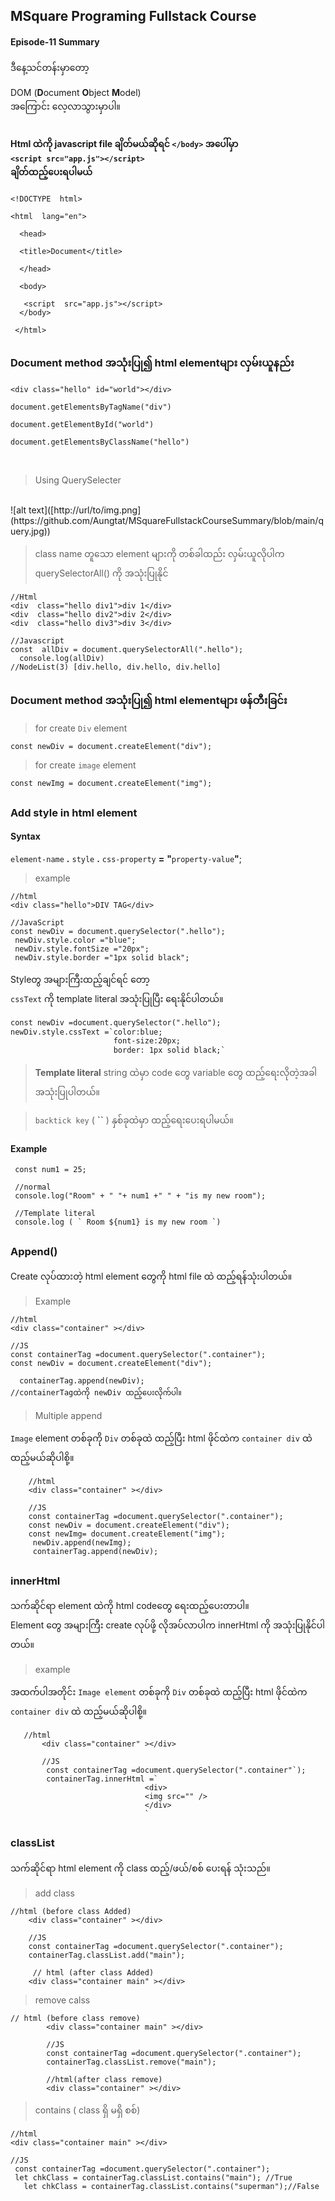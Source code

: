 ﻿## MSquare Programing Fullstack Course
#### Episode-11 Summary
ဒီနေ့သင်တန်းမှာတော့

DOM (**D**ocument **O**bject **M**odel)<br>
  အကြောင်း လေ့လာသွားမှာပါ။
 ## 
 #### Html ထဲကို javascript file ချိတ်မယ်ဆိုရင် `</body>` အပေါ်မှာ<br> `<script src="app.js"></script>`<br>ချိတ်ထည့်ပေးရပါမယ်
 

    <!DOCTYPE  html>
    
    <html  lang="en">
    
      <head>
   
      <title>Document</title>
    
      </head>
    
      <body>
    
       <script  src="app.js"></script>
      </body>
    
     </html>
## 
### Document  method အသုံးပြု၍ html elementများ လှမ်းယူနည်း

    <div class="hello" id="world"></div>
    
    document.getElementsByTagName("div")
    
    document.getElementById("world")
    
    document.getElementsByClassName("hello")
<br>

>Using QuerySelecter
<br>
![alt text]([http://url/to/img.png](https://github.com/Aungtat/MSquareFullstackCourseSummary/blob/main/query.jpg))

> class name တူသော element များကို တစ်ခါထည်း လှမ်းယူလိုပါက querySelectorAll() ကို အသုံးပြုနိုင်

    //Html
    <div  class="hello div1">div 1</div>
    <div  class="hello div2">div 2</div>
    <div  class="hello div3">div 3</div>
    
    //Javascript
    const  allDiv = document.querySelectorAll(".hello");
      console.log(allDiv)
    //NodeList(3) [div.hello, div.hello, div.hello]

##
###  Document  method အသုံးပြု၍ html elementများ ဖန်တီးခြင်း
>for create `Div` element

    const newDiv = document.createElement("div");
    
 >  for create `image` element

    const newImg = document.createElement("img");
##
### Add style in html element
#### Syntax
`element-name` **.** `style` **.** `css-property` **=** **"**`property-value`**"**;
> example

    //html
    <div class="hello">DIV TAG</div>
    
    //JavaScript
    const newDiv = document.querySelector(".hello");
     newDiv.style.color ="blue";
     newDiv.style.fontSize ="20px";
     newDiv.style.border ="1px solid black";

Styleတွ အများကြီးထည့်ချင်ရင် တော့ <br>`cssText` ကို template literal အသုံးပြုပြီး ရေးနိုင်ပါတယ်။
```html
const newDiv =document.querySelector(".hello");      
newDiv.style.cssText =`color:blue; 
                       font-size:20px; 
                       border: 1px solid black;`
```
> **Template literal**
> string ထဲမှာ code တွေ variable တွေ ထည့်ရေးလိုတဲ့အခါ အသုံးပြုပါတယ်။

> `backtick key` ( **``**  ) နှစ်ခုထဲမှာ ထည့်ရေးပေးရပါမယ်။
   

#### Example

     const num1 = 25;
     
     //normal
     console.log("Room" + " "+ num1 +" " + "is my new room");
     
     //Template literal
     console.log ( ` Room ${num1} is my new room `)


##
### Append()
Create လုပ်ထားတဲ့ html element တွေကို html file ထဲ ထည့်ရန်သုံးပါတယ်။
> Example

    //html
    <div class="container" ></div>
    
    //JS
    const containerTag =document.querySelector(".container");
    const newDiv = document.createElement("div");
     
      containerTag.append(newDiv);
    //containerTagထဲကို newDiv ထည့်ပေးလိုက်ပါ။
    
 

   >Multiple append
   >
   `Image` element တစ်ခုကို `Div` တစ်ခုထဲ ထည့်ပြီး html ဖိုင်ထဲက `container div` ထဲ ထည့်မယ်ဆိုပါစို့။
    
        //html 
        <div class="container" ></div> 
        
        //JS 
        const containerTag =document.querySelector(".container"); 
        const newDiv = document.createElement("div"); 
        const newImg= document.createElement("img");
         newDiv.append(newImg);
         containerTag.append(newDiv); 
        
   ##
   ### innerHtml
   သက်ဆိုင်ရာ element ထဲကို html codeတွေ ရေးထည့်ပေးတာပါ။<br>
   Element တွေ အများကြီး create လုပ်ဖို့ လိုအပ်လာပါက innerHtml ကို အသုံးပြုနိုင်ပါတယ်။
   >example
  
  အထက်ပါအတိုင်း `Image element` တစ်ခုကို `Div` တစ်ခုထဲ ထည့်ပြီး html ဖိုင်ထဲက `container div` ထဲ ထည့်မယ်ဆိုပါစို့။
 

       //html 
           <div class="container" ></div> 
           
           //JS
            const containerTag =document.querySelector(".container"`);
            containerTag.innerHtml =`
                                  <div>
                                  <img src="" />
                                  </div>
                                  `

  ##
  ### classList
   သက်ဆိုင်ရာ html element ကို class ထည့်/ဖယ်/စစ် ပေးရန် သုံးသည်။
   >add class
   
    //html (before class Added)
        <div class="container" ></div> 
        
        //JS 
        const containerTag =document.querySelector(".container"); 
        containerTag.classList.add("main");
         
         // html (after class Added)
        <div class="container main" ></div>
> remove calss
        
    // html (before class remove)
            <div class="container main" ></div>
            
            //JS 
            const containerTag =document.querySelector(".container"); 
            containerTag.classList.remove("main");
            
            //html(after class remove)
            <div class="container" ></div> 
            
  > contains ( class ရှိ မရှိ စစ်)
  
    //html
    <div class="container main" ></div>
    
    //JS
     const containerTag =document.querySelector(".container"); 
     let chkClass = containerTag.classList.contains("main"); //True
       let chkClass = containerTag.classList.contains("superman");//False


